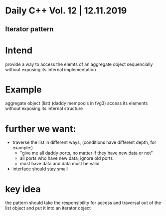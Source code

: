 # Daily C++ Vol. 12 | 12.11.2019

## Iterator pattern

# Intend
provide a way to access the elemts of an aggregate object sequencially without exposing its internal implementation

# Example
aggregate object (list) (daddy mempools in fvg3)
access its elements without exposing its internal structure

# further we want:
* traverse the list in different ways, (conditions have different depth, for example:)
	* "give me all daddy ports, no matter if they have new data or not"
	* all ports who have new data, ignore old ports
	* must have data and data must be valid
* interface should stay small

# key idea
the pattern should take the responsibility for access and traversal out of the list object and put it into an iterator object
